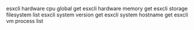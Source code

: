 esxcli hardware cpu global get
esxcli hardware memory get
esxcli storage filesystem list
esxcli system version get
esxcli system hostname get
esxcli vm process list

